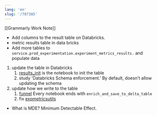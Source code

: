 ```yaml
---
lang: 'en'
slug: '/7073A5'
---
```


[[Grammarly Work Note]]

- Add columns to the result table on Databricks.
- metric results table in data bricks
- Add more tables to `service.prod_experimentation.experiment_metrics_results.`
  and populate data

1. update the table in Databricks
   1. [results_init](https://grammarly-data.cloud.databricks.com/?o=4547565018768595#notebook/2233269491653154/command/2233269491653155) is the notebook to init the table
   2. study 'Databricks Schema enforcement.' By default, doesn't allow updating the schema
2. update how we write to the table
   1. [funnel](https://grammarly-data.cloud.databricks.com/?o=4547565018768595#notebook/2038372024021218/command/2428133841706729) Every notebook ends with `enrich_and_save_to_delta_table`
   2. fix [expmetricsutils](https://grammarly-data.cloud.databricks.com/?o=4547565018768595#notebook/2038372024021187/command/2428133841706674)

- What is MDE? Minimum Detectable Effect.
